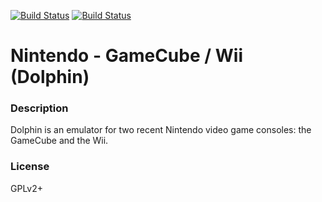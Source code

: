 [![Build Status](https://travis-ci.org/kodi-game/game.libretro.dolphin.svg?branch=master)](https://travis-ci.org/kodi-game/game.libretro.dolphin)
[![Build Status](https://ci.appveyor.com/api/projects/status/github/kodi-game/game.libretro.dolphin?svg=true)](https://ci.appveyor.com/project/kodi-game/game-libretro-dolphin)

# Nintendo - GameCube / Wii (Dolphin)

### Description
Dolphin is an emulator for two recent Nintendo video game consoles: the GameCube and the Wii.

### License
GPLv2+


